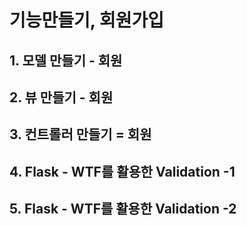 # 기능만들기, 회원가입

##  1. 모델 만들기 - 회원

## 2. 뷰 만들기 - 회원 

## 3. 컨트롤러 만들기 = 회원

## 4. Flask - WTF를 활용한 Validation -1

## 5. Flask - WTF를 활용한 Validation -2

